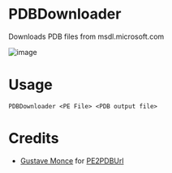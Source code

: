 # PDBDownloader
Downloads PDB files from msdl.microsoft.com

![image](https://github.com/Pinguin2001/PDBDownloader/assets/75797743/876e8892-1a70-40bf-9107-cbd0d0228c4f)

# Usage

```batch
PDBDownloader <PE File> <PDB output file>
```

# Credits

- [Gustave Monce](https://github.com/gus33000) for [PE2PDBUrl](https://github.com/gus33000/PE2PDBUrl/)
